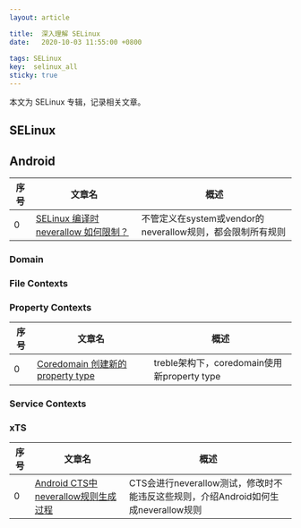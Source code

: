 ```yaml
---
layout: article

title:  深入理解 SELinux 
date:   2020-10-03 11:55:00 +0800
 
tags: SELinux
key:  selinux_all
sticky: true
---
```


本文为 SELinux 专辑，记录相关文章。

<!--more-->

## SELinux

## Android

| 序号 | 文章名 | 概述
| - | - | -
|0|[SELinux 编译时 neverallow 如何限制？](/2020/03/31/neverallow_for_build.html) | 不管定义在system或vendor的neverallow规则，都会限制所有规则

### Domain

### File Contexts

### Property Contexts

| 序号 | 文章名 | 概述
| - | - | - 
|0|[Coredomain 创建新的 property type](/2020/02/29/coredomain_create_new_property.html) |treble架构下，coredomain使用新property type


### Service Contexts


### xTS

| 序号 | 文章名 | 概述
| - | - | - 
|0|[Android CTS中neverallow规则生成过程](/2019/12/29/CTS-neverallow.html) |CTS会进行neverallow测试，修改时不能违反这些规则，介绍Android如何生成neverallow规则